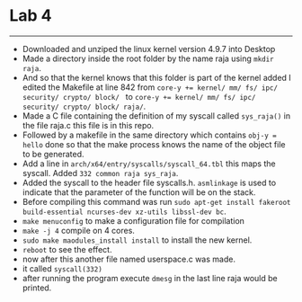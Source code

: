 # Lab 4
-----
* Downloaded and unziped the linux kernel version 4.9.7 into Desktop
* Made a directory inside the root folder by the name raja using `mkdir raja`.
* And so that the kernel knows that this folder is part of the kernel added I edited the Makefile at line 842 from `core-y += kernel/ mm/ fs/ ipc/ security/ crypto/ block/ ` to `core-y += kernel/ mm/ fs/ ipc/ security/ crypto/ block/ raja/`. 
* Made a C file containing the definition of my syscall called `sys_raja()` in the file raja.c this file is in this repo.
* Followed by a makefile in the same directory which contains `obj-y = hello` done so that the make process knows the name of the object file to be generated.
* Add a line in `arch/x64/entry/syscalls/syscall_64.tbl` this maps the syscall. Added `332 common raja sys_raja`.
* Added the syscall to the header file syscalls.h. `asmlinkage` is used to indicate that the parameter of the function will be on the stack.
* Before compiling this command was run `sudo apt-get install fakeroot build-essential ncurses-dev xz-utils libssl-dev bc`.
* `make menuconfig` to make a configuration file for compilation
* `make -j 4` compile on 4 cores.
* `sudo make maodules_install install` to install the new kernel.
* `reboot` to see the effect.
* now after this another file named userspace.c was made.
* it called `syscall(332)` 
* after running the program execute `dmesg` in the last line raja would be printed.
